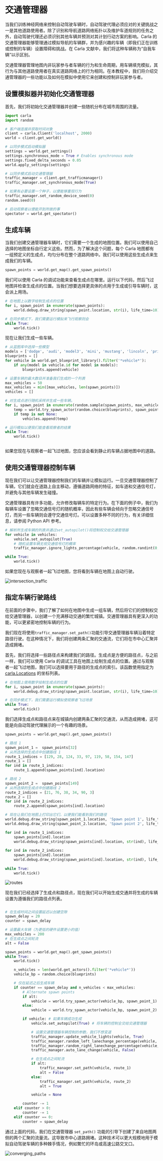 # 交通管理器

当我们训练神经网络来控制自动驾驶车辆时，自动驾驶代理必须应对的关键挑战之一是其他道路使用者。除了识别和导航道路网络拓扑以及维护车道规则的任务之外，自动驾驶代理还必须识别其他车辆并预测对其计划行动方案的影响。Carla 的交通管理器能够管理通过模拟导航的车辆群，并为感兴趣的车辆（即我们正在训练或控制的车辆）设置障碍和挑战。在 Carla 文献中，我们将这种车辆称为“自我车辆”以示区别。

交通管理器管理地图内非玩家参与者车辆的行为和生命周期，用车辆填充模拟，其行为与其他道路使用者在真实道路网络上的行为相同。在本教程中，我们将介绍交通管理器的一些功能以及如何在模拟中使用它来创建和控制非玩家参与者。

## 设置模拟器并初始化交通管理器

首先，我们将初始化交通管理器并创建一些随机分布在城市周围的流量。

```py
import carla
import random

# 客户端连接并获取时间对象
client = carla.Client('localhost', 2000)
world = client.get_world()

# 以同步模式启动模拟器
settings = world.get_settings()
settings.synchronous_mode = True # Enables synchronous mode
settings.fixed_delta_seconds = 0.05
world.apply_settings(settings)

# 以同步模式启动交通管理器
traffic_manager = client.get_trafficmanager()
traffic_manager.set_synchronous_mode(True)

# 如果有必要设置一个种子，以便能够重现行为
traffic_manager.set_random_device_seed(0)
random.seed(0)

# 启动观察者以便能开到所做的事
spectator = world.get_spectator()
```

## 生成车辆

当我们创建交通管理器车辆时，它们需要一个生成的地图位置。我们可以使用自己选择的地图坐标自行定义这些。然而，为了解决这个问题，每个 Carla 地图都有一组预定义的生成点，均匀分布在整个道路网络中。我们可以使用这些生成点来生成我们的车辆。

```py
spawn_points = world.get_map().get_spawn_points()
```

我们可以使用 Carla 的调试功能来查看生成点在哪里。运行以下代码，然后飞过地图并检查生成点的位置。当我们想要选择更具体的点用于生成或引导车辆时，这会派上用场。

```py
# 在地图上以数字绘制生成点的位置
for i, spawn_point in enumerate(spawn_points):
    world.debug.draw_string(spawn_point.location, str(i), life_time=10)

# 在同步模式下，我们需要运行模拟来飞行观察则会
while True:
    world.tick()
```

现在让我们生成一些车辆。

```py
# 从蓝图库中选择一些模型
models = ['dodge', 'audi', 'model3', 'mini', 'mustang', 'lincoln', 'prius', 'nissan', 'crown', 'impala']
blueprints = []
for vehicle in world.get_blueprint_library().filter('*vehicle*'):
    if any(model in vehicle.id for model in models):
        blueprints.append(vehicle)

# 设置车辆的最大数目并准备我们生成的一个列表
max_vehicles = 50
max_vehicles = min([max_vehicles, len(spawn_points)])
vehicles = []

# 对生成点进行随机采样并生成一些车辆。
for i, spawn_point in enumerate(random.sample(spawn_points, max_vehicles)):
    temp = world.try_spawn_actor(random.choice(blueprints), spawn_point)
    if temp is not None:
        vehicles.append(temp)

# 运行模拟以便我们能查看观察者的结果
while True:
    world.tick()
    

```

如果您现在与观察者一起飞过地图，您应该会看到静止的车辆占据地图中的道路。

## 使用交通管理器控制车辆

现在我们可以让交通管理器控制我们的车辆并让模拟运行。一旦交通管理器控制了车辆，它们就会在道路上自主移动，遵循道路网络的特征，如车道和交通信号灯，并避免与其他车辆发生碰撞。

交通管理器具有许多功能，允许修改每辆车的特定行为。在下面的例子中，我们为每辆车设置了忽略交通信号灯的随机概率，因此有些车辆会倾向于忽略交通信号灯，而另一些车辆则会遵守交通信号灯。可以设置多种不同的行为，有关详细信息，请参阅 Python API 参考。

```py
# 解析所生成车辆的列表并通过set_autopilot()将控制权交给交通管理器
for vehicle in vehicles:
    vehicle.set_autopilot(True)
    # 随机设置车辆无视交通信号灯的概率
    traffic_manager.ignore_lights_percentage(vehicle, random.randint(0,50))

while True:
    world.tick()

```

如果您现在与观察者一起飞过地图，您将看到车辆在地图上自动行驶。

![intersection_traffic](./img/tuto_G_traffic_manager/traffic.gif)

## 指定车辆行驶路线

在前面的步骤中，我们了解了如何在地图中生成一组车辆，然后将它们的控制权交给交通管理器，以创建一个充满移动交通的繁忙城镇。交通管理器具有更深入的功能，可以更紧密地控制车辆的行为。

我们现在将使用`traffic_manager.set_path()`功能引导交通管理器车辆沿着特定路径行驶。在这种情况下，我们将创建两条汇聚的交通流，它们将在市中心汇聚并造成拥堵。

首先，我们将选择一些路径点来构建我们的路径。生成点是方便的路径点，与之前一样，我们可以使用 Carla 的调试工具在地图上绘制生成点的位置。通过与观察者一起飞过地图，我们可以选择要用于路径的生成点的索引。该函数使用指定为 [carla.Locations](python_api.md#carla.Location) 的坐标列表。

```py
# 在地图上使用数字绘制生成点的位置
for i, spawn_point in enumerate(spawn_points):
    world.debug.draw_string(spawn_point.location, str(i), life_time=10)

# 在同步模式下，我们需要运行模拟使观察者飞过场景
while True:
    world.tick()
```

我们选择生成点和路径点来在城镇内创建两条汇聚的交通流，从而造成拥堵，这可能是向自动驾驶代理展示的一个有趣的场景。

```py
spawn_points = world.get_map().get_spawn_points()

# 路线 1
spawn_point_1 =  spawn_points[32]
# 从所选择的生成点中创建路线 1
route_1_indices = [129, 28, 124, 33, 97, 119, 58, 154, 147]
route_1 = []
for ind in route_1_indices:
    route_1.append(spawn_points[ind].location)

# 路线 2
spawn_point_2 =  spawn_points[149]
# 从所选择的生成点中创建路线 2
route_2_indices = [21, 76, 38, 34, 90, 3]
route_2 = []
for ind in route_2_indices:
    route_2.append(spawn_points[ind].location)

# 现在让我们在地图上打印出它们，以便我们能看到我们的路径
world.debug.draw_string(spawn_point_1.location, 'Spawn point 1', life_time=30, color=carla.Color(255,0,0))
world.debug.draw_string(spawn_point_2.location, 'Spawn point 2', life_time=30, color=carla.Color(0,0,255))

for ind in route_1_indices:
    spawn_points[ind].location
    world.debug.draw_string(spawn_points[ind].location, str(ind), life_time=60, color=carla.Color(255,0,0))
    
for ind in route_2_indices:
    spawn_points[ind].location
    world.debug.draw_string(spawn_points[ind].location, str(ind), life_time=60, color=carla.Color(0,0,255))
    
while True:
    world.tick()

```


![routes](./img/tuto_G_traffic_manager/set_paths.png)

现在我们已经选择了生成点和路径点，现在我们可以开始生成交通并将生成的车辆设置为遵循我们的路径点列表。

```py

# 在生成时间之间设置延迟以创建空隙
spawn_delay = 20
counter = spawn_delay

# 设置最大车辆（为更低的硬件设置更小的值）
max_vehicles = 200
# 在生成点之间轮流
alt = False

spawn_points = world.get_map().get_spawn_points()
while True:
    world.tick()

    n_vehicles = len(world.get_actors().filter('*vehicle*'))
    vehicle_bp = random.choice(blueprints)

    # 仅在延迟之后生成车辆
    if counter == spawn_delay and n_vehicles < max_vehicles:
        # Alternate spawn points
        if alt:
            vehicle = world.try_spawn_actor(vehicle_bp, spawn_point_1)
        else:
            vehicle = world.try_spawn_actor(vehicle_bp, spawn_point_2)

        if vehicle: # 如果车辆成功生成
            vehicle.set_autopilot(True) # 将车辆的控制全交给交通管理器

            # 设置交通管理器车辆控制的参数，我们不想变道
            traffic_manager.update_vehicle_lights(vehicle, True)
            traffic_manager.random_left_lanechange_percentage(vehicle, 0)
            traffic_manager.random_right_lanechange_percentage(vehicle, 0)
            traffic_manager.auto_lane_change(vehicle, False)

            # 在生成点之间轮流
            if alt:
                traffic_manager.set_path(vehicle, route_1)
                alt = False
            else:
                traffic_manager.set_path(vehicle, route_2)
                alt = True

            vehicle = None

        counter -= 1
    elif counter > 0:
        counter -= 1
    elif counter == 0:
        counter = spawn_delay

```

通过上面的代码，我们在交通管理器 `set_path()` 功能的引导下创建了来自地图两侧的两个汇聚的流量流。这导致市中心道路拥堵。这种技术可以更大规模地用于模拟自动驾驶车辆的多种棘手情况，例如繁忙的环岛或高速公路交叉口。

![converging_paths](./img/tuto_G_traffic_manager/converging_paths.gif)
